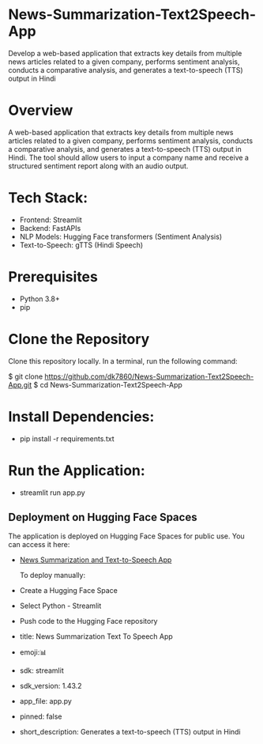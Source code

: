 
# News-Summarization-Text2Speech-App
Develop a web-based application that extracts key details from multiple news articles related to a given company, performs sentiment analysis, conducts a comparative analysis, and generates a text-to-speech (TTS) output in Hindi

# Overview
A web-based application that extracts key details from multiple news articles related to a given company, performs sentiment analysis, conducts a comparative analysis, and generates a text-to-speech (TTS) output in Hindi. The tool should allow users to input a company name and receive a structured sentiment report along with an audio output.

# Tech Stack:
* Frontend: Streamlit
* Backend: FastAPIs
* NLP Models: Hugging Face transformers (Sentiment Analysis)
* Text-to-Speech: gTTS (Hindi Speech)

# Prerequisites
* Python 3.8+
* pip

# Clone the Repository
Clone this repository locally. In a terminal, run the following command:

$ git clone https://github.com/dk7860/News-Summarization-Text2Speech-App.git
$ cd News-Summarization-Text2Speech-App

# Install Dependencies:
* pip install -r requirements.txt

# Run the Application:
* streamlit run app.py

## Deployment on Hugging Face Spaces

The application is deployed on Hugging Face Spaces for public use. You can access it here:
* [News Summarization and Text-to-Speech App](https://huggingface.co/spaces/dk74433/News-Summarization-and-Text-to-Speech-App)

  To deploy manually:
* Create a Hugging Face Space
* Select Python - Streamlit
* Push code to the Hugging Face repository



* title: News Summarization Text To Speech App

* emoji:📊

* sdk: streamlit

* sdk_version: 1.43.2

* app_file: app.py

* pinned: false

* short_description: Generates a text-to-speech (TTS) output in Hindi
  
